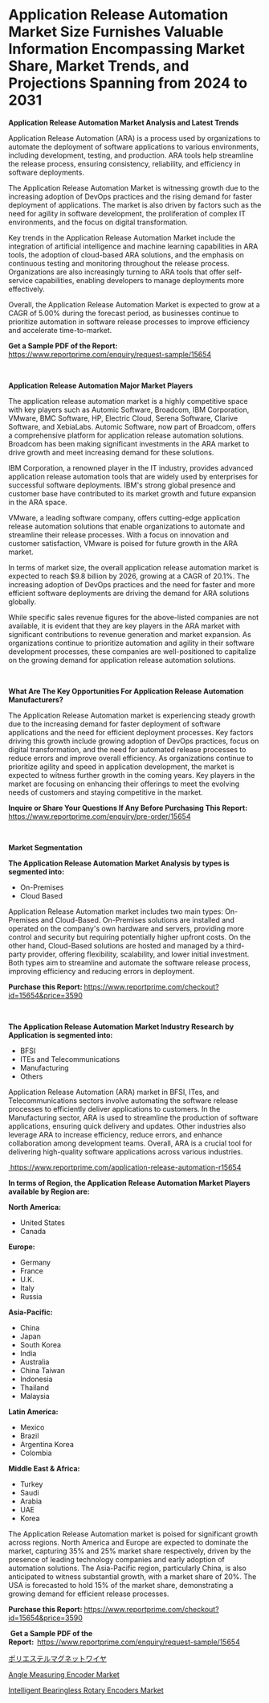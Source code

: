 <p><h1>Application Release Automation Market Size Furnishes Valuable Information Encompassing Market Share, Market Trends, and Projections Spanning from 2024 to 2031</h1></p><p><strong>Application Release Automation Market Analysis and Latest Trends</strong></p>
<p><p>Application Release Automation (ARA) is a process used by organizations to automate the deployment of software applications to various environments, including development, testing, and production. ARA tools help streamline the release process, ensuring consistency, reliability, and efficiency in software deployments.</p><p>The Application Release Automation Market is witnessing growth due to the increasing adoption of DevOps practices and the rising demand for faster deployment of applications. The market is also driven by factors such as the need for agility in software development, the proliferation of complex IT environments, and the focus on digital transformation.</p><p>Key trends in the Application Release Automation Market include the integration of artificial intelligence and machine learning capabilities in ARA tools, the adoption of cloud-based ARA solutions, and the emphasis on continuous testing and monitoring throughout the release process. Organizations are also increasingly turning to ARA tools that offer self-service capabilities, enabling developers to manage deployments more effectively.</p><p>Overall, the Application Release Automation Market is expected to grow at a CAGR of 5.00% during the forecast period, as businesses continue to prioritize automation in software release processes to improve efficiency and accelerate time-to-market.</p></p>
<p><strong>Get a Sample PDF of the Report:&nbsp;</strong> <a href="https://www.reportprime.com/enquiry/request-sample/15654">https://www.reportprime.com/enquiry/request-sample/15654</a></p>
<p>&nbsp;</p>
<p><strong>Application Release Automation Major Market Players</strong></p>
<p><p>The application release automation market is a highly competitive space with key players such as Automic Software, Broadcom, IBM Corporation, VMware, BMC Software, HP, Electric Cloud, Serena Software, Clarive Software, and XebiaLabs. Automic Software, now part of Broadcom, offers a comprehensive platform for application release automation solutions. Broadcom has been making significant investments in the ARA market to drive growth and meet increasing demand for these solutions.</p><p>IBM Corporation, a renowned player in the IT industry, provides advanced application release automation tools that are widely used by enterprises for successful software deployments. IBM's strong global presence and customer base have contributed to its market growth and future expansion in the ARA space.</p><p>VMware, a leading software company, offers cutting-edge application release automation solutions that enable organizations to automate and streamline their release processes. With a focus on innovation and customer satisfaction, VMware is poised for future growth in the ARA market.</p><p>In terms of market size, the overall application release automation market is expected to reach $9.8 billion by 2026, growing at a CAGR of 20.1%. The increasing adoption of DevOps practices and the need for faster and more efficient software deployments are driving the demand for ARA solutions globally.</p><p>While specific sales revenue figures for the above-listed companies are not available, it is evident that they are key players in the ARA market with significant contributions to revenue generation and market expansion. As organizations continue to prioritize automation and agility in their software development processes, these companies are well-positioned to capitalize on the growing demand for application release automation solutions.</p></p>
<p>&nbsp;</p>
<p><strong>What Are The Key Opportunities For Application Release Automation Manufacturers?</strong></p>
<p><p>The Application Release Automation market is experiencing steady growth due to the increasing demand for faster deployment of software applications and the need for efficient deployment processes. Key factors driving this growth include growing adoption of DevOps practices, focus on digital transformation, and the need for automated release processes to reduce errors and improve overall efficiency. As organizations continue to prioritize agility and speed in application development, the market is expected to witness further growth in the coming years. Key players in the market are focusing on enhancing their offerings to meet the evolving needs of customers and staying competitive in the market.</p></p>
<p><strong>Inquire or Share Your Questions If Any Before Purchasing This Report:</strong> <a href="https://www.reportprime.com/enquiry/pre-order/15654">https://www.reportprime.com/enquiry/pre-order/15654</a></p>
<p>&nbsp;</p>
<p><strong>Market Segmentation</strong></p>
<p><strong>The Application Release Automation Market Analysis by types is segmented into:</strong></p>
<p><ul><li>On-Premises</li><li>Cloud Based</li></ul></p>
<p><p>Application Release Automation market includes two main types: On-Premises and Cloud-Based. On-Premises solutions are installed and operated on the company's own hardware and servers, providing more control and security but requiring potentially higher upfront costs. On the other hand, Cloud-Based solutions are hosted and managed by a third-party provider, offering flexibility, scalability, and lower initial investment. Both types aim to streamline and automate the software release process, improving efficiency and reducing errors in deployment.</p></p>
<p><strong>Purchase this Report:&nbsp;</strong><a href="https://www.reportprime.com/checkout?id=15654&price=3590">https://www.reportprime.com/checkout?id=15654&price=3590</a></p>
<p>&nbsp;</p>
<p><strong>The Application Release Automation Market Industry Research by Application is segmented into:</strong></p>
<p><ul><li>BFSI</li><li>ITEs and Telecommunications</li><li>Manufacturing</li><li>Others</li></ul></p>
<p><p>Application Release Automation (ARA) market in BFSI, ITes, and Telecommunications sectors involve automating the software release processes to efficiently deliver applications to customers. In the Manufacturing sector, ARA is used to streamline the production of software applications, ensuring quick delivery and updates. Other industries also leverage ARA to increase efficiency, reduce errors, and enhance collaboration among development teams. Overall, ARA is a crucial tool for delivering high-quality software applications across various industries.</p></p>
<p><a href="https://www.reportprime.com/application-release-automation-r15654">&nbsp;https://www.reportprime.com/application-release-automation-r15654</a></p>
<p><strong>In terms of Region, the Application Release Automation Market Players available by Region are:</strong></p>
<p>
    <p> <strong> North America: </strong>
        <ul>
            <li>United States</li>
            <li>Canada</li>
        </ul>
        </p> 
    <p> <strong> Europe: </strong>
        <ul>
            <li>Germany</li>
            <li>France</li>
            <li>U.K.</li>
            <li>Italy</li>
            <li>Russia</li>
        </ul>
        </p> 
    <p> <strong> Asia-Pacific: </strong>
        <ul>
            <li>China</li>
            <li>Japan</li>
            <li>South Korea</li>
            <li>India</li>
            <li>Australia</li>
            <li>China Taiwan</li>
            <li>Indonesia</li>
            <li>Thailand</li>
            <li>Malaysia</li>
        </ul>
        </p> 
    <p> <strong> Latin America: </strong>
        <ul>
            <li>Mexico</li>
            <li>Brazil</li>
            <li>Argentina Korea</li>
            <li>Colombia</li>
        </ul>
        </p> 
    <p> <strong> Middle East & Africa: </strong>
        <ul>
            <li>Turkey</li>
            <li>Saudi</li>
            <li>Arabia</li>
            <li>UAE</li>
            <li>Korea</li>
        </ul>
    </p>
    </p>
<p><p>The Application Release Automation market is poised for significant growth across regions. North America and Europe are expected to dominate the market, capturing 35% and 25% market share respectively, driven by the presence of leading technology companies and early adoption of automation solutions. The Asia-Pacific region, particularly China, is also anticipated to witness substantial growth, with a market share of 20%. The USA is forecasted to hold 15% of the market share, demonstrating a growing demand for efficient release processes.</p></p>
<p><strong>Purchase this Report: </strong><a href="https://www.reportprime.com/checkout?id=15654&price=3590">https://www.reportprime.com/checkout?id=15654&price=3590</a></p>
<p>&nbsp;<strong>Get a Sample PDF of the Report:&nbsp;&nbsp;</strong><a href="https://www.reportprime.com/enquiry/request-sample/15654">https://www.reportprime.com/enquiry/request-sample/15654</a></p>
<p><strong></strong></p>
<p><p><a href="https://medium.com/@karinaokon69/%E3%83%9D%E3%83%AA%E3%82%A8%E3%82%B9%E3%83%86%E3%83%AB%E7%A3%81%E7%9F%B3%E3%83%AF%E3%82%A4%E3%83%A4%E3%83%BC%E5%B8%82%E5%A0%B4%E3%83%AC%E3%83%9D%E3%83%BC%E3%83%88%E3%81%AF-%E3%81%93%E3%81%AE%E5%B8%82%E5%A0%B4%E3%81%AE%E6%9C%80%E6%96%B0%E3%81%AE%E3%83%88%E3%83%AC%E3%83%B3%E3%83%89%E3%81%A8%E6%88%90%E9%95%B7%E6%A9%9F%E4%BC%9A%E3%82%92%E6%98%8E%E3%82%89%E3%81%8B%E3%81%AB%E3%81%97%E3%81%A6%E3%81%84%E3%81%BE%E3%81%99-635d1a50ddb5">ポリエステルマグネットワイヤ</a></p><p><a href="https://meowing-canidae-761.notion.site/Angle-Measuring-Encoder-Market-Comprehensive-Assessment-by-Type-Application-and-Geography-117edcacafbb4a7bb3525494d384d917">Angle Measuring Encoder Market</a></p><p><a href="https://military-diascia-e68.notion.site/Intelligent-Bearingless-Rotary-Encoders-Market-Outlook-Industry-Overview-and-Forecast-2024-to-2031-dc4b08ff3fa44d859a1a447512a27bae">Intelligent Bearingless Rotary Encoders Market</a></p></p>
